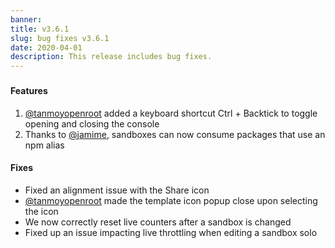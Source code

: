 ```yaml
---
banner:
title: v3.6.1
slug: bug fixes v3.6.1
date: 2020-04-01
description: This release includes bug fixes.
---
```


###

#### Features

1. [@tanmoyopenroot](https://github.com/codesandbox/codesandbox-client/pull/3738) added a keyboard shortcut Ctrl + Backtick to toggle opening and closing the console
2. Thanks to [@jamime](https://github.com/codesandbox/codesandbox-client/pull/3730), sandboxes can now consume packages that use an npm alias

#### Fixes

- Fixed an alignment issue with the Share icon
- [@tanmoyopenroot](https://github.com/codesandbox/codesandbox-client/pull/3759) made the template icon popup close upon selecting the icon
- We now correctly reset live counters after a sandbox is changed
- Fixed up an issue impacting live throttling when editing a sandbox solo
